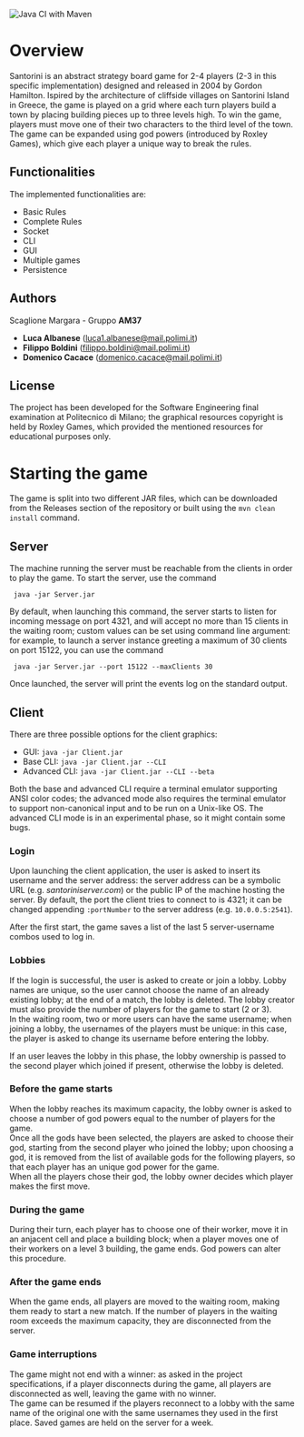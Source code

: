 ![Java CI with Maven](https://github.com/DomenicoCacace/ingsw2020-Albanese-Boldini-Cacace/workflows/Java%20CI%20with%20Maven/badge.svg)

# Overview
Santorini is an abstract strategy board game for 2-4 players (2-3 in this specific implementation) designed and released in 2004 by Gordon Hamilton. Ispired by the architecture of cliffside villages on Santorini Island in Greece, the game is played on a grid where each turn players build a town by placing building pieces up to three levels high. To win the game, players must move one of their two characters to the third level of the town.  
The game can be expanded using god powers (introduced by Roxley Games), which give each player a unique way to break the rules.

## Functionalities
The implemented functionalities are: 

- Basic Rules
- Complete Rules
- Socket
- CLI
- GUI
- Multiple games
- Persistence


## Authors
Scaglione Margara - Gruppo <b>AM37</b>
- <b>Luca Albanese</b> (luca1.albanese@mail.polimi.it)
- <b>Filippo Boldini</b> (filippo.boldini@mail.polimi.it)
- <b>Domenico Cacace</b> (domenico.cacace@mail.polimi.it)

## License
The project has been developed for the Software Engineering final examination at Politecnico di Milano; the graphical resources copyright is held by Roxley Games, which provided the mentioned resources for educational purposes only.
  
# Starting the game
The game is split into two different JAR files, which can be downloaded from the Releases section of the repository or built using the  <code>mvn clean install</code> command.  

## Server
The machine running the server must be reachable from the clients in order to play the game. To start the server, use the command  

<code> java -jar Server.jar </code>  
 
 By default, when launching this command, the server starts to listen for incoming message on port 4321, and will accept no more than 15 clients in the waiting room; custom values can be set using command line argument: for example, to launch a server instance greeting a maximum of 30 clients on port 15122, you can use the command  

 <code> java -jar Server.jar --port 15122 --maxClients 30</code>  

 Once launched, the server will print the events log on the standard output.

 ## Client
 There are three possible options for the client graphics:
 - GUI: <code>java -jar Client.jar</code>
 - Base CLI: <code>java -jar Client.jar --CLI</code>
 - Advanced CLI: <code>java -jar Client.jar --CLI --beta</code>
  
  Both the base and advanced CLI require a terminal emulator supporting ANSI color codes; the advanced mode also requires the terminal emulator to support non-canonical input and to be run on a Unix-like OS. The advanced CLI mode is in an experimental phase, so it might contain some bugs.

  ### Login
  Upon launching the client application, the user is asked to insert its username and the server address: the server address can be a symbolic URL (e.g. <i>santoriniserver.com</i>) or the public IP of the machine hosting the server. By default, the port the client tries to connect to is 4321; it can be changed appending <code>:portNumber</code> to the server address (e.g. <code>10.0.0.5:2541</code>). 

   After the first start, the game saves a list of the last 5 server-username combos used to log in.

  ### Lobbies

  If the login is successful, the user is asked to create or join a lobby. Lobby names are unique, so the user cannot choose the name of an already existing lobby; at the end of a match, the lobby is deleted. The lobby creator must also provide the number of players for the game to start (2 or 3).  
  In the waiting room, two or more users can have the same username; when joining a lobby, the usernames of the players must be unique: in this case, the player is asked to change its username before entering the lobby.  

  If an user leaves the lobby in this phase, the lobby ownership is passed to the second player which joined if present, otherwise the lobby is deleted.  

  ### Before the game starts

  When the lobby reaches its maximum capacity, the lobby owner is asked to choose a number of god powers equal to the number of players for the game.  
  Once all the gods have been selected, the players are asked to choose their god, starting from the second player who joined the lobby; upon choosing a god, it is removed from the list of available gods for the following players, so that each player has an unique god power for the game.  
  When all the players chose their god, the lobby owner decides which player makes the first move.

  ### During the game

  During their turn, each player has to choose one of their worker, move it in an anjacent cell and place a building block; when a player moves one of their workers on a level 3 building, the game ends. God powers can alter this procedure.  


  ### After the game ends

  When the game ends, all players are moved to the waiting room, making them ready to start a new match. If the number of players in the waiting room exceeds the maximum capacity, they are disconnected from the server.

   ### Game interruptions
  The game might not end with a winner: as asked in the project specifications, if a player disconnects during the game, all players are disconnected as well, leaving the game with no winner.  
  The game can be resumed if the players reconnect to a lobby with the same name of the original one with the same usernames they used in the first place. Saved games are held on the server for a week.